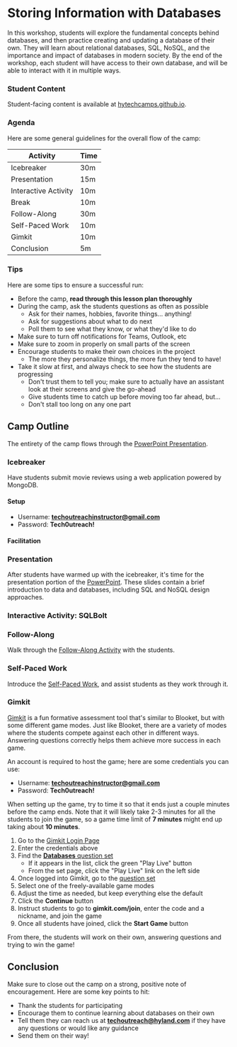 # Storing Information with Databases
In this workshop, students will explore the fundamental concepts behind databases, and then practice creating and updating a database of their own. They will learn about relational databases, SQL, NoSQL, and the importance and impact of databases in modern society. By the end of the workshop, each student will have access to their own database, and will be able to interact with it in multiple ways.

### Student Content
Student-facing content is available at [hytechcamps.github.io](https://hytechcamps.github.io/databases).

### Agenda
Here are some general guidelines for the overall flow of the camp:

| Activity | Time |
|-|-|
| Icebreaker | 30m |
| Presentation | 15m |
| Interactive Activity | 10m |
| Break | 10m |
| Follow-Along | 30m |
| Self-Paced Work | 10m |
| Gimkit | 10m |
| Conclusion | 5m |

### Tips
Here are some tips to ensure a successful run:

- Before the camp, **read through this lesson plan thoroughly**
- During the camp, ask the students questions as often as possible
    - Ask for their names, hobbies, favorite things... anything!
    - Ask for suggestions about what to do next
    - Poll them to see what they know, or what they'd like to do
- Make sure to turn off notifications for Teams, Outlook, etc
- Make sure to zoom in properly on small parts of the screen
- Encourage students to make their own choices in the project
    - The more they personalize things, the more fun they tend to have!
- Take it slow at first, and always check to see how the students are progressing
    - Don't trust them to tell you; make sure to actually have an assistant look at their screens and give the go-ahead
    - Give students time to catch up before moving too far ahead, but...
    - Don't stall too long on any one part

## Camp Outline
The entirety of the camp flows through the [PowerPoint Presentation](Databases.pptx).

### Icebreaker
Have students submit movie reviews using a web application powered by MongoDB.

#### Setup


- Username: **techoutreachinstructor@gmail.com**
- Password: **Tech0utreach!**

#### Facilitation



### Presentation
After students have warmed up with the icebreaker, it's time for the presentation portion of the [PowerPoint](Databases.pptx). These slides contain a brief introduction to data and databases, including SQL and NoSQL design approaches.

### Interactive Activity: SQLBolt

### Follow-Along
Walk through the [Follow-Along Activity](FollowAlong.md) with the students.

### Self-Paced Work
Introduce the [Self-Paced Work](SelfPacedWork.md), and assist students as they work through it.

### Gimkit
[Gimkit](https://gimkit.com/) is a fun formative assessment tool that's similar to Blooket, but with some different game modes. Just like Blooket, there are a variety of modes where the students compete against each other in different ways. Answering questions correctly helps them achieve more success in each game.

An account is required to host the game; here are some credentials you can use:

- Username: **techoutreachinstructor@gmail.com**
- Password: **Tech0utreach!**

When setting up the game, try to time it so that it ends just a couple minutes before the camp ends. Note that it will likely take 2-3 minutes for all the students to join the game, so a game time limit of **7 minutes** might end up taking about **10 minutes**.

1. Go to the [Gimkit Login Page](https://gimkit.com/login)
1. Enter the credentials above
1. Find the [**Databases** question set](https://www.gimkit.com/view/66464769fa43d1810473acde)
    - If it appears in the list, click the green "Play Live" button
    - From the set page, click the "Play Live" link on the left side
1. Once logged into Gimkit, go to the [question set](https://www.gimkit.com/view/66464769fa43d1810473acde)
1. Select one of the freely-available game modes
1. Adjust the time as needed, but keep everything else the default
1. Click the **Continue** button
1. Instruct students to go to **gimkit.com/join**, enter the code and a nickname, and join the game
1. Once all students have joined, click the **Start Game** button

From there, the students will work on their own, answering questions and trying to win the game!

## Conclusion
Make sure to close out the camp on a strong, positive note of encouragement. Here are some key points to hit:

- Thank the students for participating
- Encourage them to continue learning about databases on their own
- Tell them they can reach us at **techoutreach@hyland.com** if they have any questions or would like any guidance
- Send them on their way!
